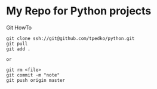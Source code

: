 # My Repo for Python projects

Git HowTo

```
git clone ssh://git@github.com/tpedko/python.git
git pull
git add . 

or  

git rm <file>
git commit -m "note"
git push origin master

```
